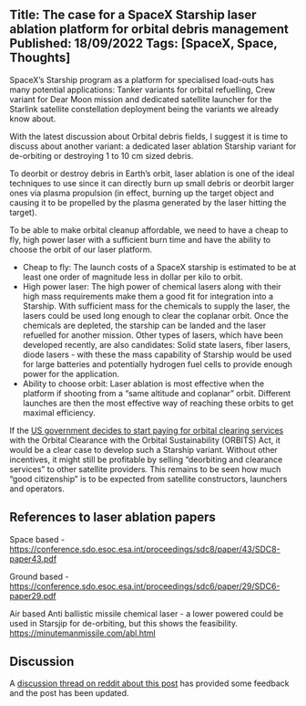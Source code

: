 Title: The case for a SpaceX Starship laser ablation platform for orbital debris management
Published: 18/09/2022
Tags: [SpaceX, Space, Thoughts] 
---

SpaceX’s Starship program as a platform for specialised load-outs has many potential applications: Tanker variants for orbital refuelling, Crew variant for Dear Moon mission and dedicated satellite launcher for the Starlink satellite constellation deployment being the variants we already know about.

With the latest discussion about Orbital debris fields, I suggest it is time to discuss about another variant: a dedicated laser ablation Starship variant for de-orbiting or destroying 1 to 10 cm sized debris. 

To deorbit or destroy debris in Earth’s orbit, laser ablation is one of the ideal techniques to use since it can directly burn up small debris or  deorbit larger ones via plasma propulsion (in effect, burning up the target object and causing it to be propelled by the plasma generated by the laser hitting the target). 

To be able to make orbital cleanup affordable, we need to have a cheap to fly, high power laser with a sufficient burn time and have the ability to choose the orbit of our laser platform. 

- Cheap to fly: The launch costs of a SpaceX starship is estimated to be at least one order of magnitude less in dollar per kilo to orbit. 
- High power laser: The high power of chemical lasers along with their high mass requirements make them a good fit for integration into a Starship. With sufficient mass for the chemicals to supply the laser, the lasers could be used long enough to clear the coplanar orbit. Once the chemicals are depleted, the starship can be landed and the laser refuelled for another mission. Other types of lasers, which have been developed recently, are also candidates: Solid state lasers, fiber lasers, diode lasers - with these the mass capability of Starship would be used for large batteries and potentially hydrogen fuel cells to provide enough power for the application.
- Ability to choose orbit: Laser ablation is most effective when the platform if shooting from a “same altitude and coplanar” orbit. Different launches are then the most effective way of reaching these orbits to get maximal efficiency.

If the [US government decides to start paying for orbital clearing services](https://www.fastcompany.com/90789865/orbits-act-what-to-know-about-congress-effort-to-clean-up-space-debris) with the Orbital Clearance with the Orbital Sustainability (ORBITS) Act, it would be a clear case to develop such a Starship variant. Without other incentives, it might still be profitable by selling “deorbiting and clearance services” to other satellite providers. This remains to be seen how much “good citizenship” is to be expected from satellite constructors, launchers and operators. 


## References to laser ablation papers

Space based - 
https://conference.sdo.esoc.esa.int/proceedings/sdc8/paper/43/SDC8-paper43.pdf

Ground based - 
https://conference.sdo.esoc.esa.int/proceedings/sdc6/paper/29/SDC6-paper29.pdf

Air based Anti ballistic missile chemical laser - a lower powered could be used in Starsjip for de-orbiting, but this shows the feasibility. 
https://minutemanmissile.com/abl.html

## Discussion 

A [discussion thread on reddit about this post](https://www.reddit.com/r/SpaceXLounge/comments/xj8bjh/the_case_for_a_spacex_starship_laser_ablation/) has provided some feedback and the post has been updated.
